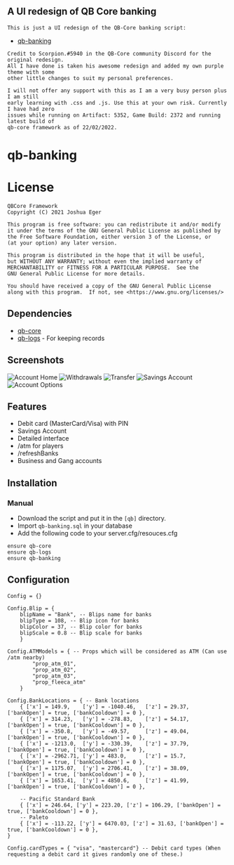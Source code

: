 ## A UI redesign of QB Core banking

    This is just a UI redesign of the QB-Core banking script:
   - [qb-banking](https://github.com/qbcore-framework/qb-banking)
    
    Credit to Scorpion.#5940 in the QB-Core community Discord for the original redesign.
    All I have done is taken his awesome redesign and added my own purple theme with some 
    other little changes to suit my personal preferences.
    
    I will not offer any support with this as I am a very busy person plus I am still
    early learning with .css and .js. Use this at your own risk. Currently I have had zero
    issues while running on Artifact: 5352, Game Build: 2372 and running latest build of
    qb-core framework as of 22/02/2022.

# qb-banking

# License

    QBCore Framework
    Copyright (C) 2021 Joshua Eger

    This program is free software: you can redistribute it and/or modify
    it under the terms of the GNU General Public License as published by
    the Free Software Foundation, either version 3 of the License, or
    (at your option) any later version.

    This program is distributed in the hope that it will be useful,
    but WITHOUT ANY WARRANTY; without even the implied warranty of
    MERCHANTABILITY or FITNESS FOR A PARTICULAR PURPOSE.  See the
    GNU General Public License for more details.

    You should have received a copy of the GNU General Public License
    along with this program.  If not, see <https://www.gnu.org/licenses/>

## Dependencies
- [qb-core](https://github.com/qbcore-framework/qb-core)
- [qb-logs](https://github.com/qbcore-framework/qb-logs) - For keeping records

## Screenshots
![Account Home](https://cdn.discordapp.com/attachments/675945149502717983/945921735537082378/FiveM_b2372_GTAProcess_saS1C1lFyZ.png)
![Withdrawals](https://cdn.discordapp.com/attachments/675945149502717983/945921735218331698/FiveM_b2372_GTAProcess_4PW6ClMeu0.png)
![Transfer](https://cdn.discordapp.com/attachments/675945149502717983/945921734928920606/FiveM_b2372_GTAProcess_pp3u47JT7p.png)
![Savings Account](https://cdn.discordapp.com/attachments/675945149502717983/945921734656274432/FiveM_b2372_GTAProcess_ftBaj9u2tL.png)
![Account Options](https://cdn.discordapp.com/attachments/675945149502717983/945921735855853628/FiveM_b2372_GTAProcess_WdJsW25KKy.png)

## Features
- Debit card (MasterCard/Visa) with PIN
- Savings Account
- Detailed interface
- /atm for players
- /refreshBanks
- Business and Gang accounts

## Installation
### Manual
- Download the script and put it in the `[qb]` directory.
- Import `qb-banking.sql` in your database
- Add the following code to your server.cfg/resouces.cfg
```
ensure qb-core
ensure qb-logs
ensure qb-banking
```

## Configuration
```
Config = {}

Config.Blip = {
    blipName = "Bank", -- Blips name for banks
    blipType = 108, -- Blip icon for banks
    blipColor = 37, -- Blip color for banks
    blipScale = 0.8 -- Blip scale for banks
    }

Config.ATMModels = { -- Props which will be considered as ATM (Can use /atm nearby)
        "prop_atm_01",
        "prop_atm_02",
        "prop_atm_03",
        "prop_fleeca_atm"
    }

Config.BankLocations = { -- Bank locations
    { ['x'] = 149.9,    ['y'] = -1040.46,   ['z'] = 29.37,  ['bankOpen'] = true, ['bankCooldown'] = 0 },
    { ['x'] = 314.23,   ['y'] = -278.83,    ['z'] = 54.17,  ['bankOpen'] = true, ['bankCooldown'] = 0 },
    { ['x'] = -350.8,   ['y'] = -49.57,     ['z'] = 49.04,  ['bankOpen'] = true, ['bankCooldown'] = 0 },
    { ['x'] = -1213.0,  ['y'] = -330.39,    ['z'] = 37.79,  ['bankOpen'] = true, ['bankCooldown'] = 0 },
    { ['x'] = -2962.71, ['y'] = 483.0,      ['z'] = 15.7,   ['bankOpen'] = true, ['bankCooldown'] = 0 },
    { ['x'] = 1175.07,  ['y'] = 2706.41,    ['z'] = 38.09,  ['bankOpen'] = true, ['bankCooldown'] = 0 },
    { ['x'] = 1653.41,  ['y'] = 4850.6,     ['z'] = 41.99,  ['bankOpen'] = true, ['bankCooldown'] = 0 },
    
    -- Pacific Standard Bank
    { ['x'] = 246.64, ['y'] = 223.20, ['z'] = 106.29, ['bankOpen'] = true, ['bankCooldown'] = 0 },
    -- Paleto
    { ['x'] = -113.22, ['y'] = 6470.03, ['z'] = 31.63, ['bankOpen'] = true, ['bankCooldown'] = 0 },
}

Config.cardTypes = { "visa", "mastercard"} -- Debit card types (When requesting a debit card it gives randomly one of these.)
```
